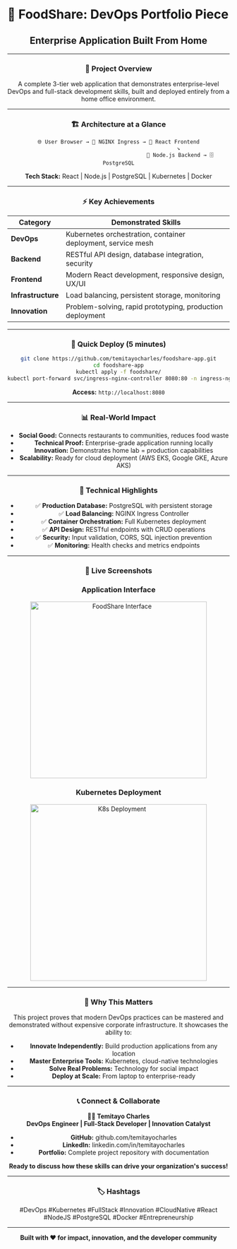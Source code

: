 # 📄 FoodShare: DevOps Portfolio Piece

<div align="center">

## **Enterprise Application Built From Home**

---

### **🎯 Project Overview**
A complete 3-tier web application that demonstrates enterprise-level DevOps and full-stack development skills, built and deployed entirely from a home office environment.

---

### **🏗️ Architecture at a Glance**

```
🌐 User Browser → 🚪 NGINX Ingress → 🎨 React Frontend
                                      ↘
                                       🚀 Node.js Backend → 🗄️ PostgreSQL
```

**Tech Stack:** React | Node.js | PostgreSQL | Kubernetes | Docker

---

### **⚡ Key Achievements**

| **Category** | **Demonstrated Skills** |
|-------------|-------------------------|
| **DevOps** | Kubernetes orchestration, container deployment, service mesh |
| **Backend** | RESTful API design, database integration, security |
| **Frontend** | Modern React development, responsive design, UX/UI |
| **Infrastructure** | Load balancing, persistent storage, monitoring |
| **Innovation** | Problem-solving, rapid prototyping, production deployment |

---

### **🚀 Quick Deploy (5 minutes)**

```bash
git clone https://github.com/temitayocharles/foodshare-app.git
cd foodshare-app
kubectl apply -f foodshare/
kubectl port-forward svc/ingress-nginx-controller 8080:80 -n ingress-nginx
```

**Access:** `http://localhost:8080`

---

### **📊 Real-World Impact**
- **Social Good:** Connects restaurants to communities, reduces food waste
- **Technical Proof:** Enterprise-grade application running locally
- **Innovation:** Demonstrates home lab = production capabilities
- **Scalability:** Ready for cloud deployment (AWS EKS, Google GKE, Azure AKS)

---

### **🔧 Technical Highlights**
- ✅ **Production Database:** PostgreSQL with persistent storage
- ✅ **Load Balancing:** NGINX Ingress Controller
- ✅ **Container Orchestration:** Full Kubernetes deployment
- ✅ **API Design:** RESTful endpoints with CRUD operations
- ✅ **Security:** Input validation, CORS, SQL injection prevention
- ✅ **Monitoring:** Health checks and metrics endpoints

---

### **📸 Live Screenshots**

<div align="center">

### **Application Interface**
<img src="screenshots/Screenshot 2025-09-01 at 6.36.04 PM.png" alt="FoodShare Interface" width="400">

### **Kubernetes Deployment**
<img src="screenshots/Screenshot 2025-09-01 at 9.38.35 PM.png" alt="K8s Deployment" width="400">

</div>

---

### **🎯 Why This Matters**
This project proves that modern DevOps practices can be mastered and demonstrated without expensive corporate infrastructure. It showcases the ability to:

- **Innovate Independently:** Build production applications from any location
- **Master Enterprise Tools:** Kubernetes, cloud-native technologies
- **Solve Real Problems:** Technology for social impact
- **Deploy at Scale:** From laptop to enterprise-ready

---

### **📞 Connect & Collaborate**

**👨‍💻 Temitayo Charles**  
**DevOps Engineer | Full-Stack Developer | Innovation Catalyst**

- **GitHub:** github.com/temitayocharles
- **LinkedIn:** linkedin.com/in/temitayocharles
- **Portfolio:** Complete project repository with documentation

**Ready to discuss how these skills can drive your organization's success!**

---

### **🏷️ Hashtags**
#DevOps #Kubernetes #FullStack #Innovation #CloudNative #React #NodeJS #PostgreSQL #Docker #Entrepreneurship

---

**Built with ❤️ for impact, innovation, and the developer community**

</div>
